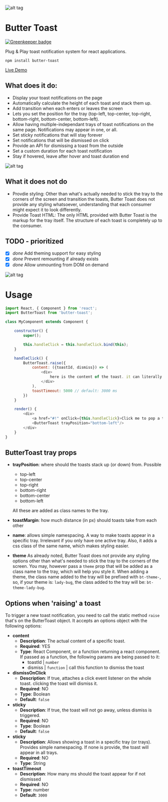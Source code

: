 ![alt tag](https://raw.githubusercontent.com/ealush/butter-toast/master/assets/butterbot.png)

# Butter Toast
[![Greenkeeper badge](https://badges.greenkeeper.io/ealush/butter-toast.svg)](https://greenkeeper.io/)

Plug & Play toast notification system for react applications.

```npm install butter-toast```

[Live Demo](ealush.github.io/butter-toast)

## What does it do:
* Display your toast notifications on the page
* Automatically calculate the height of each toast and stack them up.
* Add transition when each enters or leaves the screen
* Lets you set the position for the tray (top-left, top-center, top-right, bottom-right, bottom-center, bottom-left).
* Allow having multiple-independant trays of toast notifications on the same page. Notifications may appear in one, or all.
* Set sticky notifications that will stay forever
* Set notifications that will be dismissed on click
* Provide an API for dismissing a toast from the outside
* Set a custom duration for each toast notification
* Stay if hovered, leave after hover and toast duration end

![alt tag](https://raw.githubusercontent.com/ealush/butter-toast/master/assets/screenshot.png)

## What it does not do
* Provdie styling:
    Other than what's actually needed to stick the tray to the corners of the screen and transition the toasts, Butter Toast does not provide any styling whatsoever, understanding that each consumer might expect it to look differently.
* Provide Toast HTML:
    The only HTML provided with Butter Toast is the markup for the tray itself. The structure of each toast is completely up to the consumer.

## TODO - prioritized
* [x] _done_ Add theming support for easy styling
* [x] _done_ Prevent remounting if already exists
* [x] _done_ Allow unmounting from DOM on demand

![alt tag](https://raw.githubusercontent.com/ealush/butter-toast/master/assets/screenshot1.png)

# Usage

```js
import React, { Component } from 'react';
import ButterToast from 'butter-toast';

class MyComponent extends Component {

    constructor() {
        super();

        this.handleClick = this.handleClick.bind(this);
    }

    handleClick() {
        ButterToast.raise({
            content: ({toastId, dismiss}) => (
                <div>
                    here is the content of the toast. it can literally be anything you want
                </div>
            ),
            toastTimeout: 5000 // default: 3000 ms
        })
    }

    render() {
        <div>
            <a href="#!" onClick={this.handleClick}>Click me to pop a toast</a>
            <ButterToast trayPosition="bottom-left"/>
        </div>
    }
}
```

## ButterToast tray props
* **trayPosition**: where should the toasts stack up (or down) from. Possible
    * top-left
    * top-center
    * top-right
    * bottom-right
    * bottom-center
    * bottom-left

    All these are added as class names to the tray.
* **toastMargin**: how much distance (in px) should toasts take from each other
* **name**: allows simple namespacing. A way to make toasts appear in a specific tray. Irrelevant if you only have one active tray. Also, it adds a css class of the same name, which makes styling easier.
* **theme** As already noted, Butter Toast does not provide any styling options other than what's needed to stick the tray to the corners of the screen. You may, however pass a `theme` prop that will be added as a class name to the tray, which will help you style it.
When adding a theme, the class name added to the tray will be prefixed with `bt-theme-`, so, if your theme is: `lady-bug`, the class added to the tray will be: `bt-theme-lady-bug`.

## Options when 'raising' a toast
To trigger a new toast notification, you need to call the static method `raise` that's on the ButterToast object.
It accepts an options object with the following options:

* **content**
    * **Description**: The actual content of a specific toast.
    * **Required**: YES
    * **Type**: React Component, or a function returning a react component.
    If passed as a function, the following params are being passed to it:
        * toastId | `number`
        * dismiss | `function` | call this function to dismiss the toast
* **dismissOnClick**
    * **Description**:  If true, attaches a click event listener on the whole toast. clicking the toast will dismiss it.
    * **Required**: NO
    * **Type**: Boolean
    * **Default**: `false`
* **sticky**
    * **Description**:  If true, the toast will not go away, unless dismiss is triggered.
    * **Required**: NO
    * **Type**: Boolean
    * **Default**: `false`
* **sticky**
    * **Description**: Allows showing a toast in a specific tray (or trays). Provides simple namespacing. If none is provide, the toast will appear in all trays.
    * **Required**: NO
    * **Type**: String
* **toastTimeout**
    * **Description**: How many ms should the toast appear for if not dismissed
    * **Required**: NO
    * **Type**: number
    * **Default**: `3000`
